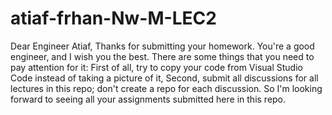 # atiaf-frhan-Nw-M-LEC2

Dear Engineer Atiaf,
Thanks for submitting your homework. You're a good engineer, and I wish you the best.
There are some things that you need to pay attention for it:
First of all, try to copy your code from Visual Studio Code instead of taking a picture of it,
Second, submit all discussions for all lectures in this repo; don't create a repo for each discussion. 
So I'm looking forward to seeing all your assignments submitted here in this repo.
